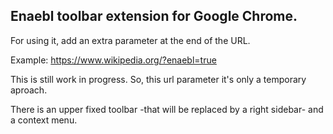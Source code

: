 Enaebl toolbar extension for Google Chrome.
-------------------------------------------

For using it, add an extra parameter at the end of the URL.

Example: https://www.wikipedia.org/?enaebl=true

This is still work in progress. So, this url parameter it's only a temporary aproach.

There is an upper fixed toolbar -that will be replaced by a right sidebar- and a context menu.
